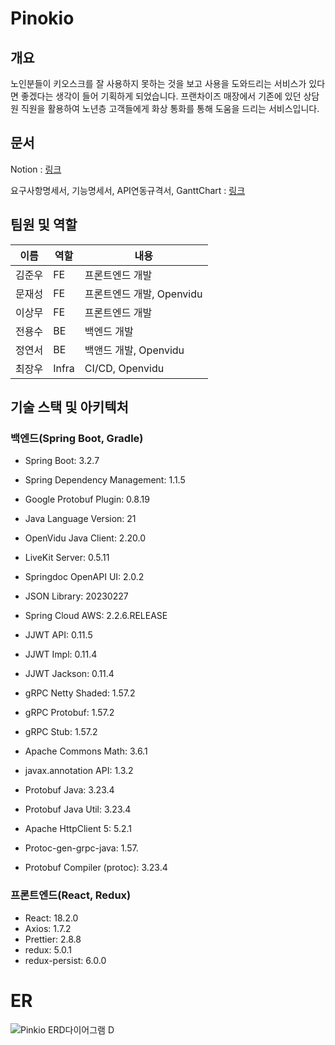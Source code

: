 # Pinokio

## 개요

노인분들이 키오스크를 잘 사용하지 못하는 것을 보고 사용을 도와드리는 서비스가 있다면 좋겠다는 생각이 들어 기획하게 되었습니다.
프랜차이즈 매장에서 기존에 있던 상담원 직원을 활용하여 노년층 고객들에게 화상 통화를 통해 도움을 드리는 서비스입니다.

## 문서

Notion : [링크](https://fluffy-smell-11f.notion.site/SSAFY-PJT-5cf6c9977a6c460a98d2f81f9ae9db14)

요구사항명세서, 기능명세서, API연동규격서, GanttChart : [링크](https://docs.google.com/spreadsheets/d/16FjF0Qtb4-MWAu4Q0hWI4wvSguh9GAdlqrgbwzFRMfc/edit?gid=9229699#gid=9229699)

## 팀원 및 역할

| 이름   | 역할  | 내용                      |
| ------ | ----- | ------------------------- |
| 김준우 | FE    | 프론트엔드 개발           |
| 문재성 | FE    | 프론트엔드 개발, Openvidu |
| 이상무 | FE    | 프론트엔드 개발           |
| 전용수 | BE    | 백엔드 개발               |
| 정연서 | BE    | 백앤드 개발, Openvidu     |
| 최장우 | Infra | CI/CD, Openvidu           |

## 기술 스택 및 아키텍처

### 백엔드(Spring Boot, Gradle)

- Spring Boot: 3.2.7
- Spring Dependency Management: 1.1.5

- Google Protobuf Plugin: 0.8.19
- Java Language Version: 21
- OpenVidu Java Client: 2.20.0
- LiveKit Server: 0.5.11
- Springdoc OpenAPI UI: 2.0.2
- JSON Library: 20230227
- Spring Cloud AWS: 2.2.6.RELEASE
- JJWT API: 0.11.5
- JJWT Impl: 0.11.4
- JJWT Jackson: 0.11.4
- gRPC Netty Shaded: 1.57.2
- gRPC Protobuf: 1.57.2
- gRPC Stub: 1.57.2
- Apache Commons Math: 3.6.1
- javax.annotation API: 1.3.2
- Protobuf Java: 3.23.4
- Protobuf Java Util: 3.23.4
- Apache HttpClient 5: 5.2.1
- Protoc-gen-grpc-java: 1.57.
- Protobuf Compiler (protoc): 3.23.4

### 프론트엔드(React, Redux)

- React: 18.2.0
- Axios: 1.7.2
- Prettier: 2.8.8
- redux: 5.0.1
- redux-persist: 6.0.0

# ER
![Pinkio ERD다이어그램](https://github.com/user-attachments/assets/ac73acdc-8e1d-40ef-91b6-cc74ee9a9e83)
D
